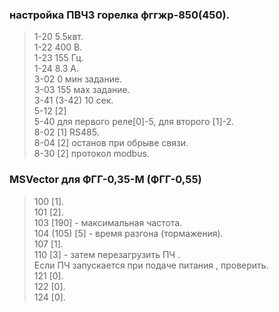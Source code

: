 ### настройка ПВЧ3 горелка фггжр-850(450).   
> 1-20 5.5квт.    
> 1-22 400 В.   
> 1-23 155 Гц.   
> 1-24 8.3 А.    
> 3-02 0 мин задание.     
> 3-03 155 мах задание.    
> 3-41 (3-42) 10 сек.   
> 5-12 [2]      
> 5-40 для первого реле[0]-5, для второго [1]-2.     
> 8-02 [1] RS485.    
> 8-04 [2] останов при обрыве связи.  
> 8-30 [2] протокол modbus.  


### MSVector для  ФГГ-0,35-М (ФГГ-0,55)
> 100 [1].     
> 101 [2].     
> 103 [190] - максимальная частота.     
> 104 (105) [5] - время разгона (тормажения).     
> 107 [1].    
> 110 [3] - затем перезагрузить ПЧ .    
Если ПЧ запускается при подаче питания , проверить.        
> 121 [0].    
> 122 [0].    
> 124 [0].    
